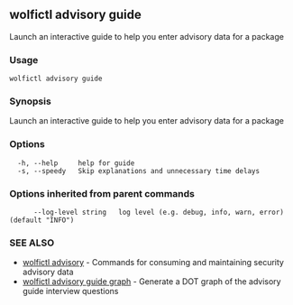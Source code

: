 ## wolfictl advisory guide

Launch an interactive guide to help you enter advisory data for a package

### Usage

```
wolfictl advisory guide
```

### Synopsis

Launch an interactive guide to help you enter advisory data for a package

### Options

```
  -h, --help     help for guide
  -s, --speedy   Skip explanations and unnecessary time delays
```

### Options inherited from parent commands

```
      --log-level string   log level (e.g. debug, info, warn, error) (default "INFO")
```

### SEE ALSO

* [wolfictl advisory](wolfictl_advisory.md)	 - Commands for consuming and maintaining security advisory data
* [wolfictl advisory guide graph](wolfictl_advisory_guide_graph.md)	 - Generate a DOT graph of the advisory guide interview questions

